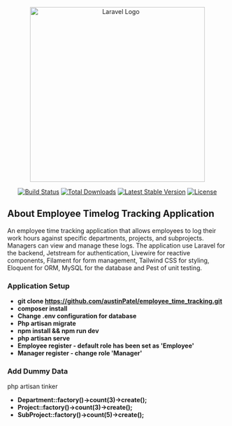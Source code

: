 <p align="center"><a href="https://laravel.com" target="_blank"><img src="https://raw.githubusercontent.com/laravel/art/master/logo-lockup/5%20SVG/2%20CMYK/1%20Full%20Color/laravel-logolockup-cmyk-red.svg" width="400" alt="Laravel Logo"></a></p>

<p align="center">
<a href="https://github.com/laravel/framework/actions"><img src="https://github.com/laravel/framework/workflows/tests/badge.svg" alt="Build Status"></a>
<a href="https://packagist.org/packages/laravel/framework"><img src="https://img.shields.io/packagist/dt/laravel/framework" alt="Total Downloads"></a>
<a href="https://packagist.org/packages/laravel/framework"><img src="https://img.shields.io/packagist/v/laravel/framework" alt="Latest Stable Version"></a>
<a href="https://packagist.org/packages/laravel/framework"><img src="https://img.shields.io/packagist/l/laravel/framework" alt="License"></a>
</p>

## About Employee Timelog Tracking Application
An employee time tracking application that allows employees to log their work hours against specific departments, projects, and subprojects. Managers can view and manage these logs. The application use Laravel for the backend, Jetstream for authentication, Livewire for reactive components, Filament for form management, Tailwind CSS for styling, Eloquent for ORM, MySQL for the database and Pest of unit testing.


### Application Setup 

- **git clone https://github.com/austinPatel/employee_time_tracking.git**
- **composer install**
- **Change .env configuration for database**
- **Php artisan migrate**
- **npm install && npm run dev**
- **php artisan serve**
- **Employee register - default role has been set as 'Employee'**
- **Manager register - change role 'Manager'**

### Add Dummy Data
php artisan tinker
- **Department::factory()->count(3)->create();**
- **Project::factory()->count(3)->create();**
- **SubProject::factory()->count(5)->create();**

